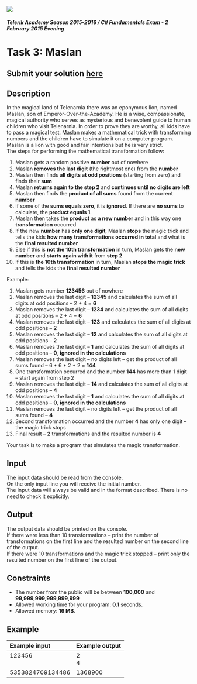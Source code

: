 ﻿<img src="https://raw.githubusercontent.com/TelerikAcademy/Common/master/logos/telerik-header-logo.png" />

#### _Telerik Academy Season 2015-2016 / C# Fundamentals Exam - 2 February 2015 Evening_

# Task 3: Maslan

## Submit your solution [here](http://bgcoder.com/Contests/Practice/Index/203#2)

## Description   

In the magical land of Telenarnia there was an eponymous lion, named Maslan, son of Emperor-Over-the-Academy. He is a wise, compassionate, magical authority who serves as mysterious and benevolent guide to human children who visit Telenarnia. In order to prove they are worthy, all kids have to pass a magical test. Maslan makes a mathematical trick with transforming numbers and the children have to simulate it on a computer program. Maslan is a lion with good and fair intentions but he is very strict.   
The steps for performing the mathematical transformation follow:  
1.	Maslan gets a random positive **number** out of nowhere  
2.	Maslan **removes the last digit** (the rightmost one) from the **number**  
3.	Maslan then finds **all digits at odd positions** (starting from zero) and finds their **sum**  
4.	Maslan **returns again to the step 2** and **continues until no digits are left**  
5.	Maslan then finds the **product of all sums** found from the current **number**  
6.	If some of the **sums equals zero**, it is **ignored**. If there are **no sums** to calculate, the **product equals 1**.  
7.	Maslan then takes the **product** as **a new number** and in this way one **transformation** occurred  
8.	If the new **number** has **only one digit**, Maslan **stops** the magic trick and tells the kids **how many transformations occurred in total** and what is the **final resulted number**  
9.	Else if this is **not the 10th transformation** in turn, Maslan gets the **new number** and **starts again with it** from **step 2**  
10.	If this is **the 10th transformation** in turn, Maslan **stops the magic trick** and tells the kids the **final resulted number**
  
Example:  
1.	Maslan gets number **123456** out of nowhere  
2.	Maslan removes the last digit – **12345** and calculates the sum of all digits at odd positions – 2 + 4 = **6**  
3.	Maslan removes the last digit – **1234** and calculates the sum of all digits at odd positions – 2 + 4 = **6**  
4.	Maslan removes the last digit – **123** and calculates the sum of all digits at odd positions – **2**  
5.	Maslan removes the last digit – **12** and calculates the sum of all digits at odd positions – **2**  
6.	Maslan removes the last digit – **1** and calculates the sum of all digits at odd positions – **0**, **ignored in the calculations**  
7.	Maslan removes the last digit – no digits left – get the product of all sums found – 6 * 6 * 2 * 2 = **144**  
8.	One transformation occurred and the number **144** has more than 1 digit – start again from step 2  
9.	Maslan removes the last digit – **14** and calculates the sum of all digits at odd positions – **4**  
10.	Maslan removes the last digit – **1** and calculates the sum of all digits at odd positions – **0**, **ignored in the calculations**  
11.	Maslan removes the last digit – no digits left – get the product of all sums found – **4**  
12.	Second transformation occurred and the number **4** has only one digit – the magic trick stops  
13.	Final result – **2** transformations and the resulted number is **4**  

Your task is to make a program that simulates the magic transformation.

## Input  

The input data should be read from the console.  
On the only input line you will receive the initial number.  
The input data will always be valid and in the format described. There is no need to check it explicitly.

## Output

The output data should be printed on the console.  
If there were less than 10 transformations – print the number of transformations on the first line and the resulted number on the second line of the output.  
If there were 10 transformations and the magic trick stopped – print only the resulted number on the first line of the output.

## Constraints

- The number from the public will be between **100,000** and **99,999,999,999,999,999**
- Allowed working time for your program: **0.1** seconds.
- Allowed memory: **16 MB**.


## Example

|Example input|Example output|
|:-------------|:--------------|
123456<br/><br/>|2<br/>4|
|5353824709134486|1368900|


